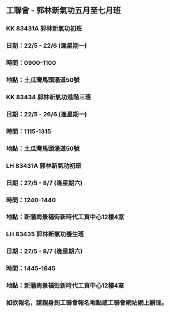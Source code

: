 ## 工聯會 - 郭林新氣功五月至七月班 

### KK 83431A  郭林新氣功初班
### 日期：22/5 - 22/6 (逢星期一)
### 時間：0900-1100
### 地點：土瓜灣馬頭涌道50號

### KK 83434  郭林新氣功進階三班
### 日期：22/5 - 26/6 (逢星期一)
### 時間：1115-1315
### 地點：土瓜灣馬頭涌道50號

### LH 83431A  郭林新氣功初班
### 日期：27/5 - 8/7 (逢星期六)
### 時間：1240-1440
### 地點：新蒲崗景福街新時代工貿中心12樓4室

### LH 83435 郭林新氣功養生班
### 日期：27/5 - 8/7 (逢星期六)
### 時間：1445-1645
### 地點：新蒲崗景福街新時代工貿中心12樓4室

### 如欲報名，請親身到工聯會報名地點或工聯會網站網上辦理。




